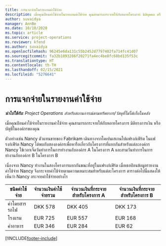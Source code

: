 ```yaml
---
title: การแจกจ่ายในรายงานค่าใช้จ่าย
description: เมื่อคุณป้อนค่าใช้จ่ายในรายงานค่าใช้จ่าย คุณสามารถกระจายให้กับหลายโครงการ นิติบุคคล หรือบัญชีในองค์กรของคุณ
author: suvaidya
manager: AnnBe
ms.date: 10/10/2020
ms.topic: article
ms.service: project-operations
ms.reviewer: kfend
ms.author: suvaidya
ms.openlocfilehash: 96245e6da131c55b2452d7797402fa714fc41d07
ms.sourcegitcommit: fa32b1893286f20271fa4ec4be8fc68bd135f53c
ms.translationtype: HT
ms.contentlocale: th-TH
ms.lasthandoff: 02/15/2021
ms.locfileid: "5276641"
---
```

# <a name="distributions-on-an-expense-report"></a>การแจกจ่ายในรายงานค่าใช้จ่าย

_**นำไปใช้กับ:** Project Operations สำหรับสถานการณ์ตามทรัพยากร/วัสดุที่ไม่ได้เก็บในคลัง_

เมื่อคุณป้อนค่าใช้จ่ายในรายงานค่าใช้จ่าย คุณสามารถกระจายให้กับหลายโครงการ มิติทางการเงิน หรือบัญชีในองค์กรของคุณ

ตัวอย่างเช่น Nancy ตัวแทนขายของ Fabrikam เดินทางจากโคเปนเฮเกนไปแฟรงก์เฟิร์ต ในแฟรงก์เฟิร์ต Nancy ได้พบกับสององค์กรเพื่อหารือเกี่ยวกับโครงการที่แยกกันสำหรับแต่ละองค์กร Nancy ใช้เวลาเจ็ดวันทำการในการทำงานกับองค์กร A ในโครงการ A และสามวันทำการในการทำงานกับองค์กร B ในโครงการ B

เนื่องจาก Nancy ทำงานในสองโครงการแยกกันขณะที่อยู่ในแฟรงก์เฟิร์ต เมื่อเธอป้อนข้อมูลรายงานค่าใช้จ่าย Nancy จึงกระจายค่าใช้จ่ายตามความเหมาะสมสำหรับแต่ละโครงการ ตารางต่อไปนี้แสดงให้เห็นว่า Nancy กระจายค่าใช้จ่ายอย่างไร

| ชนิดค่าใช้จ่าย | จำนวนเงินค่าใช้จ่ายรวม | จำนวนเงินที่กระจายสำหรับโครงการ A | จำนวนเงินที่กระจายสำหรับโครงการ B |
|--------------|----------------------|---------------------------------|---------------------------------|
| ค่าโดยสารรถไฟ   | DKK 578              | DKK 405                         | DKK 173                         |
| โรงแรม        | EUR 725              | EUR 557                         | EUR 168                         |
| ค่าอาหาร        | EUR 346              | EUR 284                         | EUR 62                          |


[!INCLUDE[footer-include](../includes/footer-banner.md)]